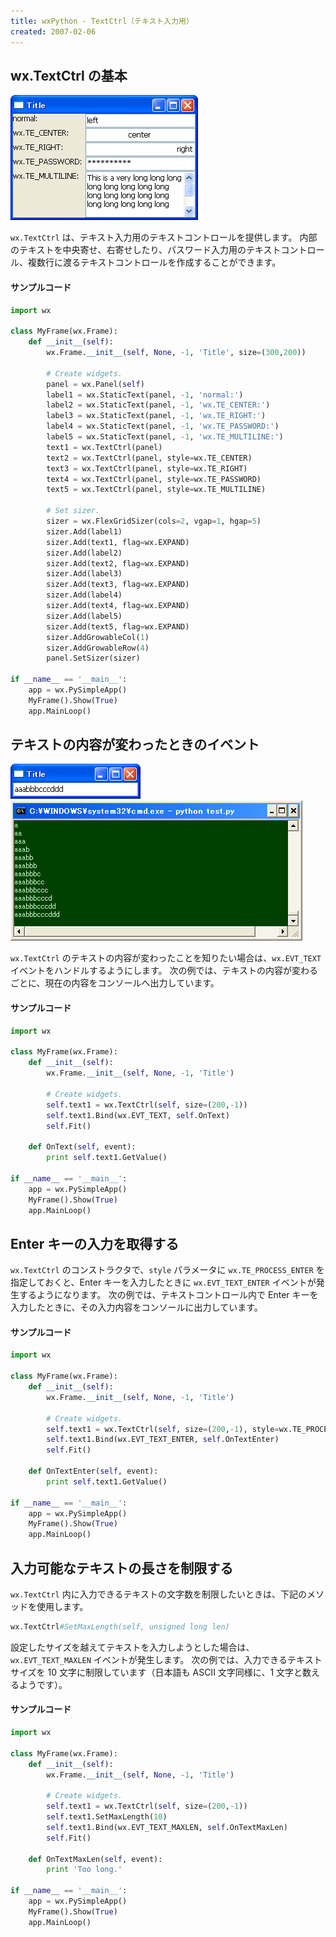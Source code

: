 ```yaml
---
title: wxPython - TextCtrl（テキスト入力用）
created: 2007-02-06
---
```


wx.TextCtrl の基本
----

![./image/20070406-text_ctrl.png](./image/20070406-text_ctrl.png)

`wx.TextCtrl` は、テキスト入力用のテキストコントロールを提供します。
内部のテキストを中央寄せ、右寄せしたり、パスワード入力用のテキストコントロール、複数行に渡るテキストコントロールを作成することができます。

#### サンプルコード

~~~ python
import wx

class MyFrame(wx.Frame):
    def __init__(self):
        wx.Frame.__init__(self, None, -1, 'Title', size=(300,200))

        # Create widgets.
        panel = wx.Panel(self)
        label1 = wx.StaticText(panel, -1, 'normal:')
        label2 = wx.StaticText(panel, -1, 'wx.TE_CENTER:')
        label3 = wx.StaticText(panel, -1, 'wx.TE_RIGHT:')
        label4 = wx.StaticText(panel, -1, 'wx.TE_PASSWORD:')
        label5 = wx.StaticText(panel, -1, 'wx.TE_MULTILINE:')
        text1 = wx.TextCtrl(panel)
        text2 = wx.TextCtrl(panel, style=wx.TE_CENTER)
        text3 = wx.TextCtrl(panel, style=wx.TE_RIGHT)
        text4 = wx.TextCtrl(panel, style=wx.TE_PASSWORD)
        text5 = wx.TextCtrl(panel, style=wx.TE_MULTILINE)

        # Set sizer.
        sizer = wx.FlexGridSizer(cols=2, vgap=1, hgap=5)
        sizer.Add(label1)
        sizer.Add(text1, flag=wx.EXPAND)
        sizer.Add(label2)
        sizer.Add(text2, flag=wx.EXPAND)
        sizer.Add(label3)
        sizer.Add(text3, flag=wx.EXPAND)
        sizer.Add(label4)
        sizer.Add(text4, flag=wx.EXPAND)
        sizer.Add(label5)
        sizer.Add(text5, flag=wx.EXPAND)
        sizer.AddGrowableCol(1)
        sizer.AddGrowableRow(4)
        panel.SetSizer(sizer)

if __name__ == '__main__':
    app = wx.PySimpleApp()
    MyFrame().Show(True)
    app.MainLoop()
~~~


テキストの内容が変わったときのイベント
----

![./image/20070409-text_event.png](./image/20070409-text_event.png)
![./image/20070409-text_event2.png](./image/20070409-text_event2.png)

`wx.TextCtrl` のテキストの内容が変わったことを知りたい場合は、`wx.EVT_TEXT` イベントをハンドルするようにします。
次の例では、テキストの内容が変わるごとに、現在の内容をコンソールへ出力しています。

#### サンプルコード

~~~ python
import wx

class MyFrame(wx.Frame):
    def __init__(self):
        wx.Frame.__init__(self, None, -1, 'Title')

        # Create widgets.
        self.text1 = wx.TextCtrl(self, size=(200,-1))
        self.text1.Bind(wx.EVT_TEXT, self.OnText)
        self.Fit()

    def OnText(self, event):
        print self.text1.GetValue()

if __name__ == '__main__':
    app = wx.PySimpleApp()
    MyFrame().Show(True)
    app.MainLoop()
~~~


Enter キーの入力を取得する
----

`wx.TextCtrl` のコンストラクタで、`style` パラメータに `wx.TE_PROCESS_ENTER` を指定しておくと、Enter キーを入力したときに `wx.EVT_TEXT_ENTER` イベントが発生するようになります。
次の例では、テキストコントロール内で Enter キーを入力したときに、その入力内容をコンソールに出力しています。

#### サンプルコード

~~~ python
import wx

class MyFrame(wx.Frame):
    def __init__(self):
        wx.Frame.__init__(self, None, -1, 'Title')

        # Create widgets.
        self.text1 = wx.TextCtrl(self, size=(200,-1), style=wx.TE_PROCESS_ENTER)
        self.text1.Bind(wx.EVT_TEXT_ENTER, self.OnTextEnter)
        self.Fit()

    def OnTextEnter(self, event):
        print self.text1.GetValue()

if __name__ == '__main__':
    app = wx.PySimpleApp()
    MyFrame().Show(True)
    app.MainLoop()
~~~


入力可能なテキストの長さを制限する
----

`wx.TextCtrl` 内に入力できるテキストの文字数を制限したいときは、下記のメソッドを使用します。

~~~ python
wx.TextCtrl#SetMaxLength(self, unsigned long len)
~~~

設定したサイズを越えてテキストを入力しようとした場合は、`wx.EVT_TEXT_MAXLEN` イベントが発生します。
次の例では、入力できるテキストサイズを 10 文字に制限しています（日本語も ASCII 文字同様に、1 文字と数えるようです）。

#### サンプルコード

~~~ python
import wx

class MyFrame(wx.Frame):
    def __init__(self):
        wx.Frame.__init__(self, None, -1, 'Title')

        # Create widgets.
        self.text1 = wx.TextCtrl(self, size=(200,-1))
        self.text1.SetMaxLength(10)
        self.text1.Bind(wx.EVT_TEXT_MAXLEN, self.OnTextMaxLen)
        self.Fit()

    def OnTextMaxLen(self, event):
        print 'Too long.'

if __name__ == '__main__':
    app = wx.PySimpleApp()
    MyFrame().Show(True)
    app.MainLoop()
~~~


